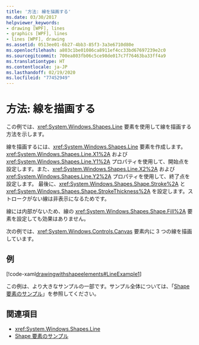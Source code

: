 ```yaml
---
title: '方法: 線を描画する'
ms.date: 03/30/2017
helpviewer_keywords:
- drawing [WPF], lines
- graphics [WPF], lines
- lines [WPF], drawing
ms.assetid: 0513ee01-6b27-4bb3-85f3-3a3e6710d80e
ms.openlocfilehash: a803c1be01086ca8911ef4cc33bd67697239e2c0
ms.sourcegitcommit: 700ea803fb06c5ce98de017c7f76463ba33ff4a9
ms.translationtype: HT
ms.contentlocale: ja-JP
ms.lasthandoff: 02/19/2020
ms.locfileid: "77452949"
---
```

# <a name="how-to-draw-a-line"></a>方法: 線を描画する
この例では、<xref:System.Windows.Shapes.Line> 要素を使用して線を描画する方法を示します。  
  
 線を描画するには、<xref:System.Windows.Shapes.Line> 要素を作成します。 <xref:System.Windows.Shapes.Line.X1%2A> および <xref:System.Windows.Shapes.Line.Y1%2A> プロパティを使用して、開始点を設定します。また、<xref:System.Windows.Shapes.Line.X2%2A> および <xref:System.Windows.Shapes.Line.Y2%2A> プロパティを使用して、終了点を設定します。 最後に、<xref:System.Windows.Shapes.Shape.Stroke%2A> と <xref:System.Windows.Shapes.Shape.StrokeThickness%2A> を設定します。ストロークがない線は非表示になるためです。  
  
 線には内部がないため、線の <xref:System.Windows.Shapes.Shape.Fill%2A> 要素を設定しても効果はありません。  
  
 次の例では、<xref:System.Windows.Controls.Canvas> 要素内に 3 つの線を描画しています。  
  
## <a name="example"></a>例  
 [!code-xaml[drawingwithshapeelements#LineExample1](~/samples/snippets/csharp/VS_Snippets_Wpf/DrawingWithShapeElements/CS/lineexample.xaml#lineexample1)]  
  
 この例は、より大きなサンプルの一部です。サンプル全体については、「[Shape 要素のサンプル](https://github.com/Microsoft/WPF-Samples/tree/master/Graphics/ShapeElements)」を参照してください。  
  
## <a name="see-also"></a>関連項目

- <xref:System.Windows.Shapes.Line>
- [Shape 要素のサンプル](https://github.com/Microsoft/WPF-Samples/tree/master/Graphics/ShapeElements)
